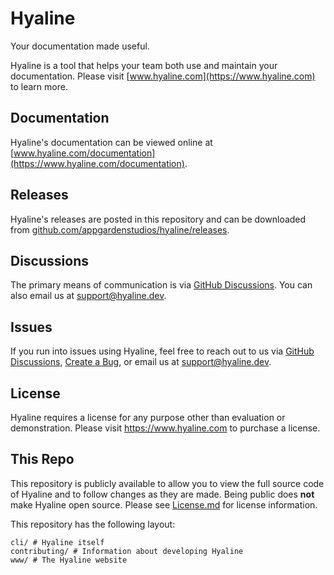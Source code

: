 # Hyaline
Your documentation made useful.

Hyaline is a tool that helps your team both use and maintain your documentation. Please visit [www.hyaline.com](https://www.hyaline.com) to learn more.

## Documentation
Hyaline's documentation can be viewed online at [www.hyaline.com/documentation](https://www.hyaline.com/documentation).

## Releases
Hyaline's releases are posted in this repository and can be downloaded from [github.com/appgardenstudios/hyaline/releases](https://github.com/appgardenstudios/hyaline/releases).

## Discussions
The primary means of communication is via [GitHub Discussions](https://github.com/appgardenstudios/hyaline/discussions). You can also email us at support@hyaline.dev.

## Issues
If you run into issues using Hyaline, feel free to reach out to us via [GitHub Discussions](https://github.com/appgardenstudios/hyaline/discussions), [Create a Bug](https://github.com/appgardenstudios/hyaline/issues), or email us at support@hyaline.dev.

## License
Hyaline requires a license for any purpose other than evaluation or demonstration. Please visit https://www.hyaline.com to purchase a license.

## This Repo
This repository is publicly available to allow you to view the full source code of Hyaline and to follow changes as they are made. Being public does **not** make Hyaline open source. Please see [License.md](./LICENSE.md) for license information.

This repository has the following layout:
```
cli/ # Hyaline itself
contributing/ # Information about developing Hyaline
www/ # The Hyaline website
```